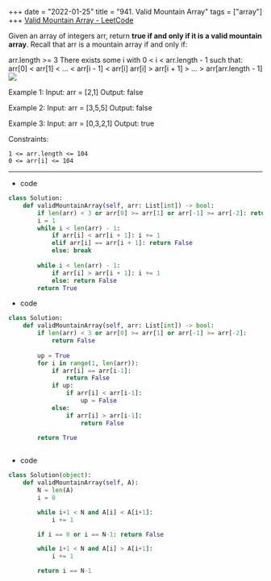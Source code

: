 +++ 
date = "2022-01-25"
title = "941. Valid Mountain Array"
tags = ["array"]
+++
[Valid Mountain Array - LeetCode](https://leetcode.com/problems/valid-mountain-array/)

Given an array of integers arr, return __true if and only if it is a valid mountain array__.
Recall that arr is a mountain array if and only if:

arr.length >= 3
There exists some i with 0 < i < arr.length - 1 such that:
arr[0] < arr[1] < ... < arr[i - 1] < arr[i]
arr[i] > arr[i + 1] > ... > arr[arr.length - 1]![](https://assets.leetcode.com/uploads/2019/10/20/hint_valid_mountain_array.png) 

Example 1:
Input: arr = [2,1] Output: false 

Example 2:
Input: arr = [3,5,5] Output: false 

Example 3:
Input: arr = [0,3,2,1] Output: true 
 
Constraints:

	1 <= arr.length <= 104
	0 <= arr[i] <= 104

---
- code
```py
class Solution:
    def validMountainArray(self, arr: List[int]) -> bool:
        if len(arr) < 3 or arr[0] >= arr[1] or arr[-1] >= arr[-2]: return False
        i = 1
        while i < len(arr) - 1:
            if arr[i] < arr[i + 1]: i += 1
            elif arr[i] == arr[i + 1]: return False
            else: break
            
        while i < len(arr) - 1:
            if arr[i] > arr[i + 1]: i += 1
            else: return False
        return True
```
- code
```py
class Solution:
    def validMountainArray(self, arr: List[int]) -> bool:
        if len(arr) < 3 or arr[0] >= arr[1] or arr[-1] >= arr[-2]:
            return False
        
        up = True
        for i in range(1, len(arr)):
            if arr[i] == arr[i-1]:
                return False
            if up:
                if arr[i] < arr[i-1]:
                    up = False
            else:
                if arr[i] > arr[i-1]:
                    return False
                    
        return True



```
- code
```py
class Solution(object):
    def validMountainArray(self, A):
        N = len(A)
        i = 0

        while i+1 < N and A[i] < A[i+1]:
            i += 1

        if i == 0 or i == N-1: return False

        while i+1 < N and A[i] > A[i+1]:
            i += 1

        return i == N-1
```

